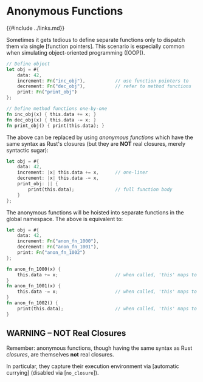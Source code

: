 Anonymous Functions
===================

{{#include ../links.md}}

Sometimes it gets tedious to define separate functions only to dispatch them via single [function pointers].
This scenario is especially common when simulating object-oriented programming ([OOP]).

```rust
// Define object
let obj = #{
    data: 42,
    increment: Fn("inc_obj"),           // use function pointers to
    decrement: Fn("dec_obj"),           // refer to method functions
    print: Fn("print_obj")
};

// Define method functions one-by-one
fn inc_obj(x) { this.data += x; }
fn dec_obj(x) { this.data -= x; }
fn print_obj() { print(this.data); }
```

The above can be replaced by using _anonymous functions_ which have the same syntax as Rust's closures
(but they are **NOT** real closures, merely syntactic sugar):

```rust
let obj = #{
    data: 42,
    increment: |x| this.data += x,      // one-liner
    decrement: |x| this.data -= x,
    print_obj: || {
        print(this.data);               // full function body
    }
};
```

The anonymous functions will be hoisted into separate functions in the global namespace.
The above is equivalent to:

```rust
let obj = #{
    data: 42,
    increment: Fn("anon_fn_1000"),
    decrement: Fn("anon_fn_1001"),
    print: Fn("anon_fn_1002")
};

fn anon_fn_1000(x) {
    this.data += x;                     // when called, 'this' maps to the object map
}
fn anon_fn_1001(x) {
    this.data -= x;                     // when called, 'this' maps to the object map
}
fn anon_fn_1002() {
    print(this.data);                   // when called, 'this' maps to the object map
}
```


WARNING &ndash; NOT Real Closures
--------------------------------

Remember: anonymous functions, though having the same syntax as Rust _closures_, are themselves
**not** real closures.

In particular, they capture their execution environment via [automatic currying]
(disabled via [`no_closure`]).
